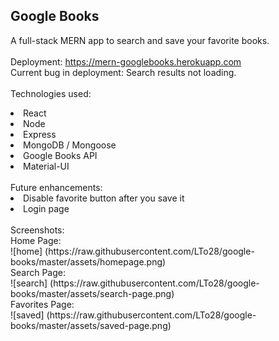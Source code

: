 ## Google Books
A full-stack MERN app to search and save your favorite books.
<br/>
<br/>
Deployment: https://mern-googlebooks.herokuapp.com
<br/>
Current bug in deployment: Search results not loading.
<br/>
<br/>
Technologies used:
<li>React
<li>Node
<li>Express
<li>MongoDB / Mongoose
<li>Google Books API
<li>Material-UI
<br/>
<br/>
Future enhancements:
<li>Disable favorite button after you save it
<li>Login page
<br/>
<br/>
Screenshots:
<br/>
Home Page:
<br/>
![home]
(https://raw.githubusercontent.com/LTo28/google-books/master/assets/homepage.png)
<br/>
Search Page:
<br/>
![search]
(https://raw.githubusercontent.com/LTo28/google-books/master/assets/search-page.png)
<br/>
Favorites Page:
<br/>
![saved]
(https://raw.githubusercontent.com/LTo28/google-books/master/assets/saved-page.png)